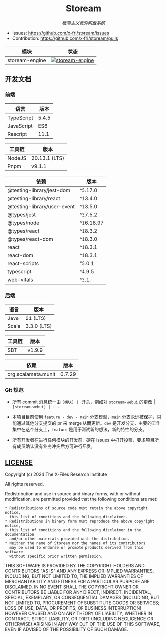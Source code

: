 <div align="center">

# Stoream

*极简主义者的网盘系统*

</div>

- Issues: https://github.com/x-fri/stoream/issues
- Contribution: https://github.com/x-fri/stoream/pulls

| 模块           | 状态                                                                                                                                                                          |
| -------------- | ----------------------------------------------------------------------------------------------------------------------------------------------------------------------------- |
| stoream-engine | [![stoream-engine](https://github.com/X-FRI/stoream/actions/workflows/stoream-engine.yaml/badge.svg)](https://github.com/X-FRI/stoream/actions/workflows/stoream-engine.yaml) |

## 开发文档

### 前端

| 语言       | 版本  |
| ---------- | ----- |
| TypeScript | 5.4.5 |
| JavaScript | ES6   |
| Rescript   | 11.1  |
    
| 工具链 | 版本          |
| ------ | ------------- |
| NodeJS | 20.13.1 (LTS) |
| Pnpm   | v9.1.1        |

| 依赖                        | 版本      |
| --------------------------- | --------- |
| @testing-library/jest-dom   | ^5.17.0   |
| @testing-library/react      | ^13.4.0   |
| @testing-library/user-event | ^13.5.0   |
| @types/jest                 | ^27.5.2   |
| @types/node                 | ^16.18.97 |
| @types/react                | ^18.3.2   |
| @types/react-dom            | ^18.3.0   |
| react                       | ^18.3.1   |
| react-dom                   | ^18.3.1   |
| react-scripts               | "5.0.1    |
| typescript                  | ^4.9.5    |
| web-vitals                  | ^2.1.     |

### 后端

| 语言  | 版本        |
| ----- | ----------- |
| Java  | 21 (LTS)    |
| Scala | 3.3.0 (LTS) |

| 工具链 | 版本   |
| ------ | ------ |
| SBT    | v1.9.9 |

| 依赖                | 版本   |
| ------------------- | ------ |
| org.scalameta.munit | 0.7.29 |

### Git 规范

- 所有 commit 消息统一由 `[模块] | ` 开头，例如对 `stoream-webui` 的更改 | `[stoream-webui] | ...`

- 本项目目前使用 `feature - dev - main` 分支模型，`main` 分支永远被保护，只能通过其他分支提交的 pr 来 merge 从而更新。`dev` 是开发分支，主要的工作集中在这个分支上，`feature` 是用于测试新的想法，新的特性的分支。

- 所有开发者在进行任何模块的开发前，硬在 issues 中打开投票，要求项目所有成员确认没有业务冲突后方可进行开发。

## [LICENSE](./LICENSE)

Copyright (c) 2024 The X-Files Research Institute

All rights reserved.

Redistribution and use in source and binary forms, with or without modification,
are permitted provided that the following conditions are met:

    * Redistributions of source code must retain the above copyright notice,
      this list of conditions and the following disclaimer.
    * Redistributions in binary form must reproduce the above copyright notice,
      this list of conditions and the following disclaimer in the documentation
      and/or other materials provided with the distribution.
    * Neither the name of Stoream nor the names of its contributors
      may be used to endorse or promote products derived from this software
      without specific prior written permission.

THIS SOFTWARE IS PROVIDED BY THE COPYRIGHT HOLDERS AND CONTRIBUTORS
"AS IS" AND ANY EXPRESS OR IMPLIED WARRANTIES, INCLUDING, BUT NOT
LIMITED TO, THE IMPLIED WARRANTIES OF MERCHANTABILITY AND FITNESS FOR
A PARTICULAR PURPOSE ARE DISCLAIMED. IN NO EVENT SHALL THE COPYRIGHT OWNER OR
CONTRIBUTORS BE LIABLE FOR ANY DIRECT, INDIRECT, INCIDENTAL, SPECIAL,
EXEMPLARY, OR CONSEQUENTIAL DAMAGES (INCLUDING, BUT NOT LIMITED TO,
PROCUREMENT OF SUBSTITUTE GOODS OR SERVICES; LOSS OF USE, DATA, OR
PROFITS; OR BUSINESS INTERRUPTION) HOWEVER CAUSED AND ON ANY THEORY OF
LIABILITY, WHETHER IN CONTRACT, STRICT LIABILITY, OR TORT (INCLUDING
NEGLIGENCE OR OTHERWISE) ARISING IN ANY WAY OUT OF THE USE OF THIS
SOFTWARE, EVEN IF ADVISED OF THE POSSIBILITY OF SUCH DAMAGE.